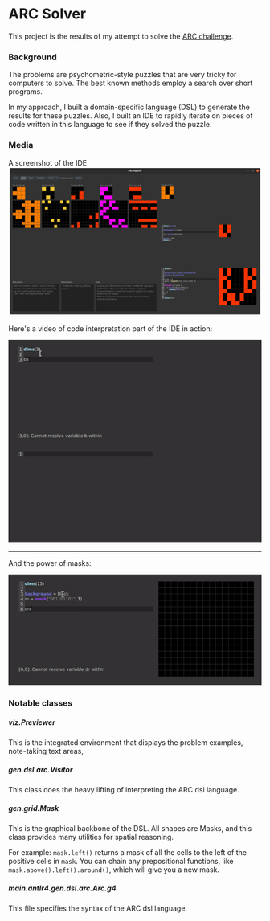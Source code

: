 ARC Solver
===

This project is the results of my attempt to solve the [ARC challenge](https://www.kaggle.com/c/abstraction-and-reasoning-challenge).

### Background

The problems are psychometric-style puzzles that are very tricky for computers to solve. 
The best known methods employ a search over short programs. 

In my approach, I built a domain-specific language (DSL) to generate the results for these puzzles.
Also, I built an IDE to rapidly iterate on pieces of code written in this language to see if they solved the puzzle. 

### Media

A screenshot of the IDE
![](media/screenshot.png)

Here's a video of code interpretation part of the  IDE in action:

![](media/output3.gif)
 
---
And the power of masks:

![](media/mask2.gif)
 
### Notable classes

##### viz.Previewer

This is the integrated environment that displays the problem examples, note-taking text areas,  


##### gen.dsl.arc.Visitor

This class does the heavy lifting of interpreting the ARC dsl language. 

##### gen.grid.Mask

This is the graphical backbone of the DSL. All shapes are Masks, and this class provides many utilities for 
spatial reasoning.

For example: `mask.left()` returns a mask of all the cells to the left of the positive cells in `mask`. 
You can chain any prepositional functions, like `mask.above().left().around()`, which will give you a new mask.
  
  
##### main.antlr4.gen.dsl.arc.Arc.g4

This file specifies the syntax of the ARC dsl language. 